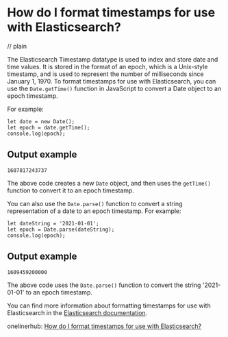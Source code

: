 # How do I format timestamps for use with Elasticsearch?
// plain

The Elasticsearch Timestamp datatype is used to index and store date and time values. It is stored in the format of an epoch, which is a Unix-style timestamp, and is used to represent the number of milliseconds since January 1, 1970. To format timestamps for use with Elasticsearch, you can use the `Date.getTime()` function in JavaScript to convert a Date object to an epoch timestamp.

For example:

```
let date = new Date();
let epoch = date.getTime();
console.log(epoch);
```

## Output example

```
1607817243737
```

The above code creates a new `Date` object, and then uses the `getTime()` function to convert it to an epoch timestamp.

You can also use the `Date.parse()` function to convert a string representation of a date to an epoch timestamp. For example:

```
let dateString = '2021-01-01';
let epoch = Date.parse(dateString);
console.log(epoch);
```

## Output example

```
1609459200000
```

The above code uses the `Date.parse()` function to convert the string '2021-01-01' to an epoch timestamp.

You can find more information about formatting timestamps for use with Elasticsearch in the [Elasticsearch documentation](https://www.elastic.co/guide/en/elasticsearch/reference/current/date.html).

onelinerhub: [How do I format timestamps for use with Elasticsearch?](https://onelinerhub.com/elasticsearch/how-do-i-format-timestamps-for-use-with-elasticsearch)